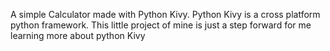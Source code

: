 A simple Calculator made with Python Kivy.
Python Kivy is a cross platform python framework.
This little project of mine is just a step forward for me learning more about python Kivy